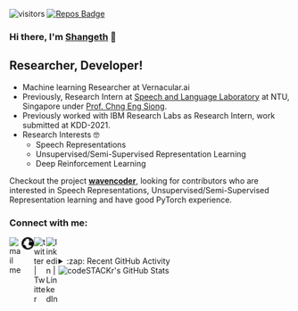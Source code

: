  ![visitors](https://visitor-badge.glitch.me/badge?page_id=page.id)
 [![Repos Badge](https://badges.pufler.dev/repos/shangeth)](https://badges.pufler.dev)
 
 
 ### Hi there, I'm [Shangeth](https://shangeth.com/) 👋

## Researcher, Developer!
- Machine learning Researcher at Vernacular.ai
- Previously, Research Intern at [Speech and Language Laboratory](https://personal.ntu.edu.sg/aseschng/SpeechLab.html) at NTU, Singapore under [Prof. Chng Eng Siong](https://personal.ntu.edu.sg/aseschng/default.html).
- Previously worked with IBM Research Labs as Research Intern, work submitted at KDD-2021.
- Research Interests :nerd_face:
    - Speech Representations
    - Unsupervised/Semi-Supervised Representation Learning
    - Deep Reinforcement Learning


Checkout the project [**wavencoder**](https://github.com/shangeth/wavencoder), looking for contributors who are interested in Speech Representations, Unsupervised/Semi-Supervised Representation learning and have good PyTorch experience.

### Connect with me:
[<img align="left" alt="mail me" width="22px" src="https://cdn.jsdelivr.net/npm/simple-icons@v3/icons/mail-dot-ru.svg" />](mailto:f20160442@goa.bits-pilani.ac.in)
[<img align="left" alt="shangeth.com" width="22px" src="https://raw.githubusercontent.com/iconic/open-iconic/master/svg/globe.svg" />](https://shangeth.com/)
[<img align="left" alt="twitter | Twitter" width="22px" src="https://cdn.jsdelivr.net/npm/simple-icons@v3/icons/twitter.svg" />](https://twitter.com/shangethr)
[<img align="left" alt="linkedin | LinkedIn" width="22px" src="https://cdn.jsdelivr.net/npm/simple-icons@v3/icons/linkedin.svg" />](https://www.linkedin.com/in/shangeth)

<br/>
<br/>
<details>
  <summary>:zap: Recent GitHub Activity</summary>
 
<!--START_SECTION:activity-->
1. 🗣 Commented on [#1](https://github.com/keonlee9420/VAENAR-TTS/issues/1) in [keonlee9420/VAENAR-TTS](https://github.com/keonlee9420/VAENAR-TTS)
2. ❗️ Opened issue [#988](https://github.com/NVIDIA/DeepLearningExamples/issues/988) in [NVIDIA/DeepLearningExamples](https://github.com/NVIDIA/DeepLearningExamples)
3. 🗣 Commented on [#1799](https://github.com/NVIDIA/NeMo/issues/1799) in [NVIDIA/NeMo](https://github.com/NVIDIA/NeMo)
4. ❗️ Closed issue [#2469](https://github.com/NVIDIA/NeMo/issues/2469) in [NVIDIA/NeMo](https://github.com/NVIDIA/NeMo)
5. 🗣 Commented on [#2469](https://github.com/NVIDIA/NeMo/issues/2469) in [NVIDIA/NeMo](https://github.com/NVIDIA/NeMo)
<!--END_SECTION:activity-->

 </details>

<img align="left" alt="codeSTACKr's GitHub Stats" src="https://github-readme-stats-five-ochre.vercel.app/api?username=shangeth&show_icons=true&hide_border=true" />

